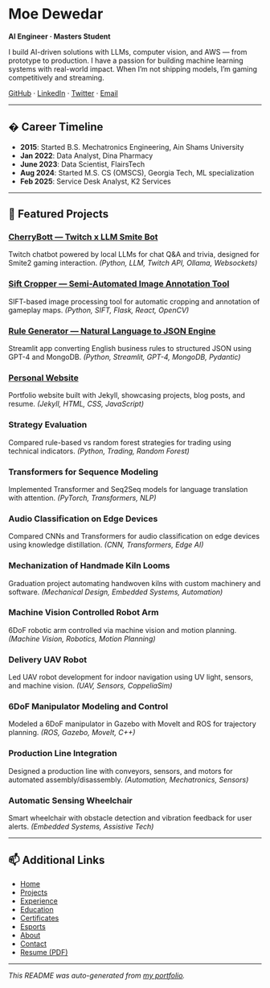 
# Moe Dewedar

**AI Engineer · Masters Student**

I build AI-driven solutions with LLMs, computer vision, and AWS — from prototype to production. I have a passion for building machine learning systems with real-world impact. When I’m not shipping models, I’m gaming competitively and streaming.

[GitHub](https://github.com/mohaned-dewedar) · [LinkedIn](https://linkedin.com/in/mohaned-dewedar) · [Twitter](https://twitter.com/thecherryo) · [Email](mailto:m.dewedar97@gmail.com)

---

## �️ Career Timeline
- **2015**: Started B.S. Mechatronics Engineering, Ain Shams University
- **Jan 2022**: Data Analyst, Dina Pharmacy
- **June 2023**: Data Scientist, FlairsTech
- **Aug 2024**: Started M.S. CS (OMSCS), Georgia Tech, ML specialization
- **Feb 2025**: Service Desk Analyst, K2 Services

---

## 🚀 Featured Projects

### [CherryBott — Twitch x LLM Smite Bot](https://github.com/mohaned-dewedar/my-twitch-bot)
Twitch chatbot powered by local LLMs for chat Q&A and trivia, designed for Smite2 gaming interaction. *(Python, LLM, Twitch API, Ollama, Websockets)*

### [Sift Cropper — Semi-Automated Image Annotation Tool](https://github.com/mohaned-dewedar/template-labeler)
SIFT-based image processing tool for automatic cropping and annotation of gameplay maps. *(Python, SIFT, Flask, React, OpenCV)*

### [Rule Generator — Natural Language to JSON Engine](https://github.com/mohaned-dewedar/output_parsing.git)
Streamlit app converting English business rules to structured JSON using GPT-4 and MongoDB. *(Python, Streamlit, GPT-4, MongoDB, Pydantic)*

### [Personal Website](https://github.com/mohaned-dewedar/mohaned-dewedar.github.io)
Portfolio website built with Jekyll, showcasing projects, blog posts, and resume. *(Jekyll, HTML, CSS, JavaScript)*

### Strategy Evaluation
Compared rule-based vs random forest strategies for trading using technical indicators. *(Python, Trading, Random Forest)*

### Transformers for Sequence Modeling
Implemented Transformer and Seq2Seq models for language translation with attention. *(PyTorch, Transformers, NLP)*

### Audio Classification on Edge Devices
Compared CNNs and Transformers for audio classification on edge devices using knowledge distillation. *(CNN, Transformers, Edge AI)*

### Mechanization of Handmade Kiln Looms
Graduation project automating handwoven kilns with custom machinery and software. *(Mechanical Design, Embedded Systems, Automation)*

### Machine Vision Controlled Robot Arm
6DoF robotic arm controlled via machine vision and motion planning. *(Machine Vision, Robotics, Motion Planning)*

### Delivery UAV Robot
Led UAV robot development for indoor navigation using UV light, sensors, and machine vision. *(UAV, Sensors, CoppeliaSim)*

### 6DoF Manipulator Modeling and Control
Modeled a 6DoF manipulator in Gazebo with MoveIt and ROS for trajectory planning. *(ROS, Gazebo, MoveIt, C++)*

### Production Line Integration
Designed a production line with conveyors, sensors, and motors for automated assembly/disassembly. *(Automation, Mechatronics, Sensors)*

### Automatic Sensing Wheelchair
Smart wheelchair with obstacle detection and vibration feedback for user alerts. *(Embedded Systems, Assistive Tech)*

---

## 📫 Additional Links
- [Home](https://mohaned-dewedar.github.io/)
- [Projects](https://mohaned-dewedar.github.io/projects)
- [Experience](https://mohaned-dewedar.github.io/experience)
- [Education](https://mohaned-dewedar.github.io/education)
- [Certificates](https://mohaned-dewedar.github.io/certificates)
- [Esports](https://mohaned-dewedar.github.io/esports)
- [About](https://mohaned-dewedar.github.io/about)
- [Contact](https://mohaned-dewedar.github.io/contact)
- [Resume (PDF)](https://mohaned-dewedar.github.io/resume.pdf)

---

*This README was auto-generated from [my portfolio](https://mohaned-dewedar.github.io/).* 

